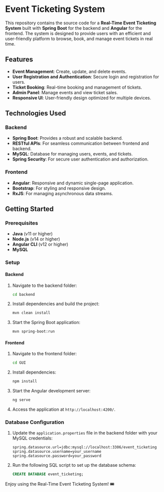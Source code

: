# Event Ticketing System

This repository contains the source code for a **Real-Time Event Ticketing System** built with **Spring Boot** for the backend and **Angular** for the frontend. The system is designed to provide users with an efficient and user-friendly platform to browse, book, and manage event tickets in real time.

## Features

- **Event Management**: Create, update, and delete events.
- **User Registration and Authentication**: Secure login and registration for users.
- **Ticket Booking**: Real-time booking and management of tickets.
- **Admin Panel**: Manage events and view ticket sales.
- **Responsive UI**: User-friendly design optimized for multiple devices.

## Technologies Used

### Backend
- **Spring Boot**: Provides a robust and scalable backend.
- **RESTful APIs**: For seamless communication between frontend and backend.
- **MySQL**: Database for managing users, events, and tickets.
- **Spring Security**: For secure user authentication and authorization.

### Frontend
- **Angular**: Responsive and dynamic single-page application.
- **Bootstrap**: For styling and responsive design.
- **RxJS**: For managing asynchronous data streams.

## Getting Started

### Prerequisites
- **Java** (v11 or higher)
- **Node.js** (v14 or higher)
- **Angular CLI** (v12 or higher)
- **MySQL**

### Setup

#### Backend
1. Navigate to the backend folder:
   ```bash
   cd backend
   ```
2. Install dependencies and build the project:
   ```bash
   mvn clean install
   ```
3. Start the Spring Boot application:
   ```bash
   mvn spring-boot:run
   ```

#### Frontend
1. Navigate to the frontend folder:
   ```bash
   cd GUI
   ```
2. Install dependencies:
   ```bash
   npm install
   ```
3. Start the Angular development server:
   ```bash
   ng serve
   ```
4. Access the application at `http://localhost:4200/`.

### Database Configuration
1. Update the `application.properties` file in the backend folder with your MySQL credentials:
   ```properties
   spring.datasource.url=jdbc:mysql://localhost:3306/event_ticketing
   spring.datasource.username=your_username
   spring.datasource.password=your_password
   ```
2. Run the following SQL script to set up the database schema:
   ```sql
   CREATE DATABASE event_ticketing;
   ```

Enjoy using the Real-Time Event Ticketing System! 🎟️
